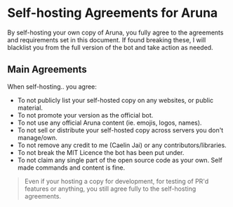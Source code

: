 # Self-hosting Agreements for Aruna
By self-hosting your own copy of Aruna, you fully agree to the agreements and requirements set in this document. If found breaking these, I will blacklist you from the full version of the bot and take action as needed.

## Main Agreements
When self-hosting.. you agree:
- To not publicly list your self-hosted copy on any websites, or public material.
- To not promote your version as the official bot.
- To not use any official Aruna content (ie. emojis, logos, names).
- To not sell or distribute your self-hosted copy across servers you don't manage/own.
- To not remove any credit to me (Caelin Jai) or any contributors/libraries.
- To not break the MIT Licence the bot has been put under.
- To not claim any single part of the open source code as your own. Self made commands and content is fine.

> Even if your hosting a copy for development, for testing of PR'd features or anything, you still agree fully to the self-hosting agreements.